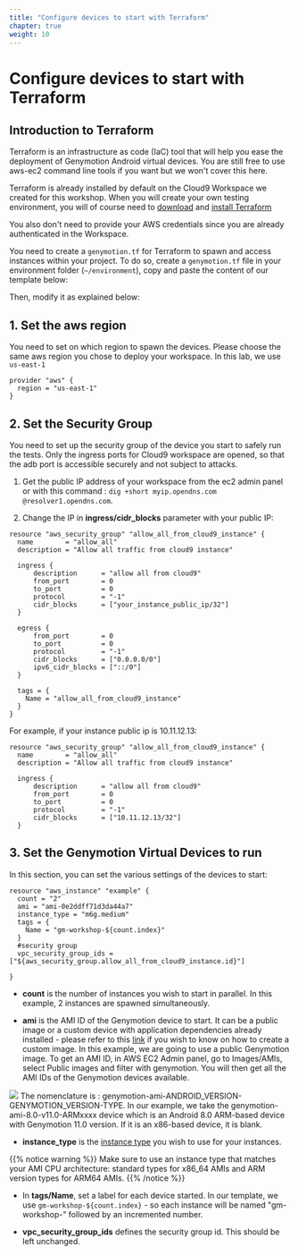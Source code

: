 ```yaml
---
title: "Configure devices to start with Terraform"
chapter: true
weight: 10
---
```


# Configure devices to start with Terraform

## Introduction to Terraform

Terraform is an infrastructure as code (IaC) tool that will help you ease the deployment of Genymotion Android virtual devices. You are still free to use aws-ec2 command line tools if you want but we won't cover this here.

Terraform is already installed by default on the Cloud9 Workspace we created for this workshop.
When you will create your own testing environment, you will of course need to [download](https://www.terraform.io/downloads.html) and [install Terraform](https://www.terraform.io/intro/getting-started/install.html)

You also don't need to provide your AWS credentials since you are already authenticated in the Workspace.

You need to create a `genymotion.tf` for Terraform to spawn and access instances within your project. To do so, create a `genymotion.tf` file in your environment folder (`~/environment`), copy and paste the content of our template below:

<script src="https://gist.github.com/lilinor/15f944da5e43aa8c863b44701c366071.js"></script>

Then, modify it as explained below:

## 1. Set the aws region

You need to set on which region to spawn the devices. Please choose the same aws region you chose to deploy your workspace. In this lab, we use `us-east-1`

```
provider "aws" {
  region = "us-east-1"
}
```

## 2. Set the Security Group

You need to set up the security group of the device you start to safely run the tests. Only the ingress ports for Cloud9 workspace are opened, so that the adb port is accessible securely and not subject to attacks.

1. Get the public IP address of your workspace from the ec2 admin panel or with this command : `dig +short myip.opendns.com @resolver1.opendns.com`.

2. Change the IP in **ingress/cidr_blocks** parameter with your public IP:

```
resource "aws_security_group" "allow_all_from_cloud9_instance" {
  name        = "allow_all"
  description = "Allow all traffic from cloud9 instance"

  ingress {
      description      = "allow all from cloud9"
      from_port        = 0
      to_port          = 0
      protocol         = "-1"
      cidr_blocks      = ["your_instance_public_ip/32"]
  }

  egress {
      from_port        = 0
      to_port          = 0
      protocol         = "-1"
      cidr_blocks      = ["0.0.0.0/0"]
      ipv6_cidr_blocks = ["::/0"]
  }

  tags = {
    Name = "allow_all_from_cloud9_instance"
  }
}
```

For example, if your instance public ip is 10.11.12.13:

```
resource "aws_security_group" "allow_all_from_cloud9_instance" {
  name        = "allow_all"
  description = "Allow all traffic from cloud9 instance"

  ingress {
      description      = "allow all from cloud9"
      from_port        = 0
      to_port          = 0
      protocol         = "-1"
      cidr_blocks      = ["10.11.12.13/32"]
  }
```

## 3. Set the Genymotion Virtual Devices to run

In this section, you can set the various settings of the devices to start:

```
resource "aws_instance" "example" {
  count = "2"
  ami = "ami-0e2ddff71d3da44a7"
  instance_type = "m6g.medium"
  tags = {
    Name = "gm-workshop-${count.index}"
  }
  #security group
  vpc_security_group_ids = ["${aws_security_group.allow_all_from_cloud9_instance.id}"]
  
}
```

- **count** is the number of instances you wish to start in parallel. In this example, 2 instances are spawned simultaneously.

- **ami** is the AMI ID of the Genymotion device to start. It can be a public image or a custom device with application dependencies already installed - please refer to this [link](https://docs.genymotion.com/paas/latest/02_Getting_Started/021_AWS.html#create-custom-images-templates) if you wish to know on how to create a custom image. In this example, we are going to use a public Genymotion image.
To get an AMI ID, in AWS EC2 Admin panel, go to Images/AMIs, select Public images and filter with genymotion. You will then get all the AMI IDs of the Genymotion devices available.
<img src="/images/gm-lab/ami.png">
The nomenclature is : genymotion-ami-ANDROID_VERSION-GENYMOTION_VERSION-TYPE. In our example, we take the genymotion-ami-8.0-v11.0-ARMxxxx device which is an Android 8.0 ARM-based device with Genymotion 11.0 version. If it is an x86-based device, it is blank.

- **instance_type** is the [instance type](https://docs.aws.amazon.com/AWSEC2/latest/UserGuide/instance-types.html#AvailableInstanceTypes) you wish to use for your instances.

{{% notice warning %}}
Make sure to use an instance type that matches your AMI CPU architecture: standard types for x86_64 AMIs and ARM version types for ARM64 AMIs.
{{% /notice %}}

- In **tags/Name**, set a label for each device started. In our template, we use `gm-workshop-${count.index}` - so each instance will be named "gm-workshop-" followed by an incremented number.

- **vpc_security_group_ids** defines the security group id. This should be left unchanged.
